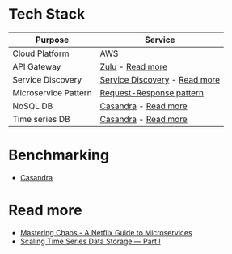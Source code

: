 
# Tech Stack

| Purpose              | Service                                                                                                                                                                                                                        |
|----------------------|--------------------------------------------------------------------------------------------------------------------------------------------------------------------------------------------------------------------------------|
| Cloud Platform       | AWS                                                                                                                                                                                                                            |
| API Gateway          | [Zulu](../../1_HLDDesignComponents/1_MicroServicesSOA/1_APIGateway/Readme.md) - [Read more](https://netflixtechblog.com/open-sourcing-zuul-2-82ea476cb2b3)                                                                     |
| Service Discovery    | [Service Discovery](../../1_HLDDesignComponents/1_MicroServicesSOA/2_ServiceRegistry&Discovery/Readme.md) - [Read more](https://netflixtechblog.com/netflix-shares-cloud-load-balancing-and-failover-tool-eureka-c10647ef95e5) |
| Microservice Pattern | [Request-Response pattern](../../1_HLDDesignComponents/1_MicroServicesSOA/Readme.md)                                                                                                                                           |
| NoSQL DB             | [Casandra](../../1_HLDDesignComponents/3_DatabaseComponents/NoSQL-Databases/WideColumnDB/ApacheCasandra.md) - [Read more](https://netflixtechblog.com/exploring-data-netflix-9d87e20072e3)                                     |
| Time series DB       | [Casandra](../../1_HLDDesignComponents/3_DatabaseComponents/NoSQL-Databases/WideColumnDB/ApacheCasandra.md) - [Read more](https://netflixtechblog.com/scaling-time-series-data-storage-part-i-ec2b6d44ba39)                    |

# Benchmarking
- [Casandra](../../../Benchmarking.md)

# Read more
- [Mastering Chaos - A Netflix Guide to Microservices](https://www.youtube.com/watch?v=CZ3wIuvmHeM)
- [Scaling Time Series Data Storage — Part I](https://netflixtechblog.com/scaling-time-series-data-storage-part-i-ec2b6d44ba39)